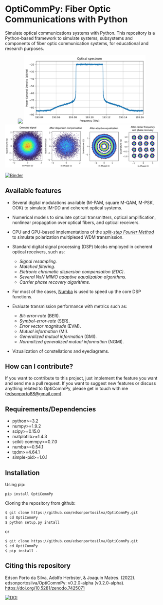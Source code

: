 # OptiCommPy: Fiber Optic Communications with Python

Simulate optical communications systems with Python. This repository is a Python-based framework to simulate systems, subsystems and components of fiber optic communication systems, for educational and research purposes.
<p align="center">
<img class="center" src="https://github.com/edsonportosilva/OptiCommPy/blob/main/figures/eyeDisp.gif" width="400">  <img class="center" src="https://github.com/edsonportosilva/OptiCommPy/blob/main/figures/40GOOK_spectrum.jpg" width="400">

<img src="https://github.com/edsonportosilva/OptiCommPy/blob/main/figures/DSP.jpg" width="800">

</p>

[![Binder](https://mybinder.org/badge_logo.svg)](https://mybinder.org/v2/gh/edsonportosilva/OptiCommPy/HEAD?urlpath=lab)

## Available features

* Several digital modulations available (M-PAM, square M-QAM, M-PSK, OOK) to simulate IM-DD and coherent optical systems.
* Numerical models to simulate optical transmitters, optical amplification, nonlinear propagation over optical fibers, and optical receivers.
* CPU and GPU-based implementations of the [*split-step Fourier Method*](https://en.wikipedia.org/wiki/Split-step_method) to simulate polarization multiplexed WDM transmission.
* Standard digital signal processing (DSP) blocks employed in coherent optical receivers, such as:
  - *Signal resampling.* 
  - *Matched filtering.*
  - *Eletronic chromatic dispersion compensation (EDC)*.
  - *Several NxN MIMO adaptive equalization algorithms*.
  - *Carrier phase recovery algorithms.*  
 
* For most of the cases, [Numba](https://numba.pydata.org/) is used to speed up the core DSP functions.
  
* Evaluate transmission performance with metrics such as:
  - *Bit-error-rate* (BER).
  - *Symbol-error-rate* (SER).
  - *Error vector magnitude* (EVM).
  - *Mutual information* (MI).
  - *Generalized mutual information* (GMI).  
  - *Normalized generalized mutual information* (NGMI). 
* Vizualization of constellations and eyediagrams.

## How can I contribute?

If you want to contribute to this project, just implement the feature you want and send me a pull request. If you want to suggest new features or discuss anything related to OptiCommPy, please get in touch with me (edsonporto88@gmail.com).

## Requirements/Dependencies

- python>=3.2
- numpy>=1.9.2
- scipy>=0.15.0
- matplotlib>=1.4.3
- scikit-commpy>=0.7.0
- numba>=0.54.1
- tqdm>=4.64.1
- simple-pid>=1.0.1

## Installation

Using pip:

```
pip install OptiCommPy
```

Cloning the repository from github:

```
$ git clone https://github.com/edsonportosilva/OptiCommPy.git
$ cd OptiCommPy
$ python setup.py install
```
or 

```
$ git clone https://github.com/edsonportosilva/OptiCommPy.git
$ cd OptiCommPy
$ pip install .
```

## Citing this repository

Edson Porto da Silva, Adolfo Herbster, & Joaquin Matres. (2022). edsonportosilva/OptiCommPy: v0.2.0-alpha (v0.2.0-alpha). https://doi.org/10.5281/zenodo.7425071

[![DOI](https://zenodo.org/badge/DOI/10.5281/zenodo.7425071.svg)](https://doi.org/10.5281/zenodo.7425071)
